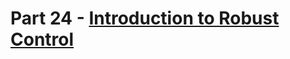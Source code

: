 # Part 24 - [Introduction to Robust Control](https://www.youtube.com/watch?v=Y6MRgg_TGy0&list=PLMrJAkhIeNNR20Mz-VpzgfQs5zrYi085m&index=24)

